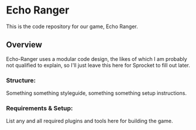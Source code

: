 Echo Ranger
======

This is the code repository for our game, Echo Ranger.

Overview
--------
Echo-Ranger uses a modular code design, the likes of which I am probably not qualified to explain, so I'll just leave this here for Sprocket to fill out later.

### Structure:
Something something styleguide, something something setup instructions.

### Requirements & Setup:

List any and all required plugins and tools here for building the game.
